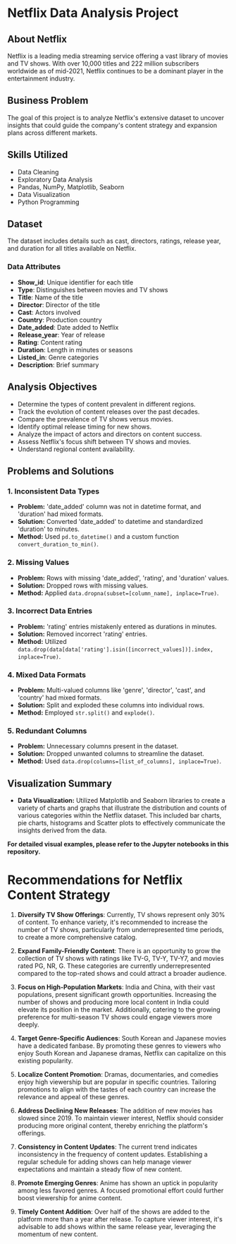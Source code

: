 # Netflix Data Analysis Project

## About Netflix

Netflix is a leading media streaming service offering a vast library of movies and TV shows. With over 10,000 titles and 222 million subscribers worldwide as of mid-2021, Netflix continues to be a dominant player in the entertainment industry.

## Business Problem

The goal of this project is to analyze Netflix's extensive dataset to uncover insights that could guide the company's content strategy and expansion plans across different markets.

## Skills Utilized
- Data Cleaning
- Exploratory Data Analysis
- Pandas, NumPy, Matplotlib, Seaborn
- Data Visualization
- Python Programming

## Dataset

The dataset includes details such as cast, directors, ratings, release year, and duration for all titles available on Netflix.

### Data Attributes

- **Show_id**: Unique identifier for each title
- **Type**: Distinguishes between movies and TV shows
- **Title**: Name of the title
- **Director**: Director of the title
- **Cast**: Actors involved
- **Country**: Production country
- **Date_added**: Date added to Netflix
- **Release_year**: Year of release
- **Rating**: Content rating
- **Duration**: Length in minutes or seasons
- **Listed_in**: Genre categories
- **Description**: Brief summary

## Analysis Objectives

- Determine the types of content prevalent in different regions.
- Track the evolution of content releases over the past decades.
- Compare the prevalence of TV shows versus movies.
- Identify optimal release timing for new shows.
- Analyze the impact of actors and directors on content success.
- Assess Netflix's focus shift between TV shows and movies.
- Understand regional content availability.

## Problems and Solutions

### 1. Inconsistent Data Types
- **Problem:** 'date_added' column was not in datetime format, and 'duration' had mixed formats.
- **Solution:** Converted 'date_added' to datetime and standardized 'duration' to minutes.
- **Method:** Used `pd.to_datetime()` and a custom function `convert_duration_to_min()`.

### 2. Missing Values
- **Problem:** Rows with missing 'date_added', 'rating', and 'duration' values.
- **Solution:** Dropped rows with missing values.
- **Method:** Applied `data.dropna(subset=[column_name], inplace=True)`.

### 3. Incorrect Data Entries
- **Problem:** 'rating' entries mistakenly entered as durations in minutes.
- **Solution:** Removed incorrect 'rating' entries.
- **Method:** Utilized `data.drop(data[data['rating'].isin([incorrect_values])].index, inplace=True)`.

### 4. Mixed Data Formats
- **Problem:** Multi-valued columns like 'genre', 'director', 'cast', and 'country' had mixed formats.
- **Solution:** Split and exploded these columns into individual rows.
- **Method:** Employed `str.split()` and `explode()`.

### 5. Redundant Columns
- **Problem:** Unnecessary columns present in the dataset.
- **Solution:** Dropped unwanted columns to streamline the dataset.
- **Method:** Used `data.drop(columns=[list_of_columns], inplace=True)`.

## Visualization Summary

- **Data Visualization:** Utilized Matplotlib and Seaborn libraries to create a variety of charts and graphs that illustrate the distribution and counts of various categories within the Netflix dataset. This included bar charts, pie charts, histograms and Scatter plots to effectively communicate the insights derived from the data.

**For detailed visual examples, please refer to the Jupyter notebooks in this repository.**

# Recommendations for Netflix Content Strategy

1. **Diversify TV Show Offerings**: Currently, TV shows represent only 30% of content. To enhance variety, it's recommended to increase the number of TV shows, particularly from underrepresented time periods, to create a more comprehensive catalog.

2. **Expand Family-Friendly Content**: There is an opportunity to grow the collection of TV shows with ratings like TV-G, TV-Y, TV-Y7, and movies rated PG, NR, G. These categories are currently underrepresented compared to the top-rated shows and could attract a broader audience.

3. **Focus on High-Population Markets**: India and China, with their vast populations, present significant growth opportunities. Increasing the number of shows and producing more local content in India could elevate its position in the market. Additionally, catering to the growing preference for multi-season TV shows could engage viewers more deeply.

4. **Target Genre-Specific Audiences**: South Korean and Japanese movies have a dedicated fanbase. By promoting these genres to viewers who enjoy South Korean and Japanese dramas, Netflix can capitalize on this existing popularity.

5. **Localize Content Promotion**: Dramas, documentaries, and comedies enjoy high viewership but are popular in specific countries. Tailoring promotions to align with the tastes of each country can increase the relevance and appeal of these genres.

6. **Address Declining New Releases**: The addition of new movies has slowed since 2019. To maintain viewer interest, Netflix should consider producing more original content, thereby enriching the platform's offerings.

7. **Consistency in Content Updates**: The current trend indicates inconsistency in the frequency of content updates. Establishing a regular schedule for adding shows can help manage viewer expectations and maintain a steady flow of new content.

8. **Promote Emerging Genres**: Anime has shown an uptick in popularity among less favored genres. A focused promotional effort could further boost viewership for anime content.

9. **Timely Content Addition**: Over half of the shows are added to the platform more than a year after release. To capture viewer interest, it's advisable to add shows within the same release year, leveraging the momentum of new content.

